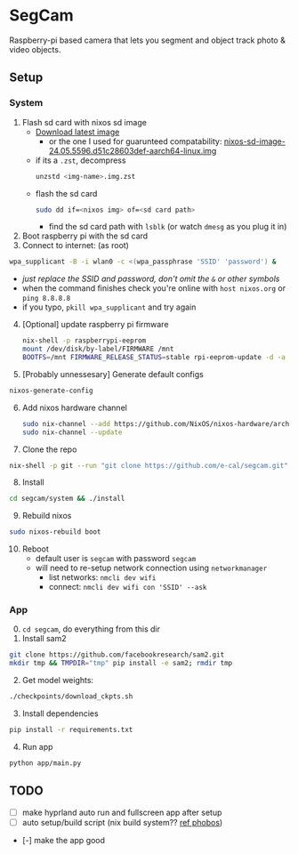# SegCam

Raspberry-pi based camera that lets you segment and object track photo & video objects.

## Setup

### System

1. Flash sd card with nixos sd image
    - [Download latest image](https://hydra.nixos.org/job/nixos/release-24.05/nixos.sd_image.aarch64-linux)
        - or the one I used for guarunteed compatability: [nixos-sd-image-24.05.5596.d51c28603def-aarch64-linux.img](https://hydra.nixos.org/build/274691934)
    - if its a `.zst`, decompress 
      ```bash
      unzstd <img-name>.img.zst
      ```
    - flash the sd card
      ```bash
      sudo dd if=<nixos img> of=<sd card path>
      ```
      - find the sd card path with `lsblk` (or watch `dmesg` as you plug it in)
2. Boot raspberry pi with the sd card
3. Connect to internet: (as root) 
  ```bash
  wpa_supplicant -B -i wlan0 -c <(wpa_passphrase 'SSID' 'password') &
  ```
  - _just replace the SSID and password, don't omit the `&` or other symbols_
  - when the command finishes check you're online with `host nixos.org` or `ping 8.8.8.8`
  - if you typo, `pkill wpa_supplicant` and try again
4. [Optional] update raspberry pi firmware
    ```bash
    nix-shell -p raspberrypi-eeprom
    mount /dev/disk/by-label/FIRMWARE /mnt
    BOOTFS=/mnt FIRMWARE_RELEASE_STATUS=stable rpi-eeprom-update -d -a
    ```
5. [Probably unnessesary] Generate default configs
  ```bash
  nixos-generate-config
  ```
6. Add nixos hardware channel
    ```bash
    sudo nix-channel --add https://github.com/NixOS/nixos-hardware/archive/master.tar.gz nixos-hardware
    sudo nix-channel --update
    ```
7. Clone the repo
  ```bash
  nix-shell -p git --run "git clone https://github.com/e-cal/segcam.git"
  ```
8. Install
  ```bash
  cd segcam/system && ./install
  ```
9. Rebuild nixos
  ```bash
  sudo nixos-rebuild boot
  ```
10. Reboot
    - default user is `segcam` with password `segcam`
    - will need to re-setup network connection using `networkmanager`
        - list networks: `nmcli dev wifi`
        - connect: `nmcli dev wifi con 'SSID' --ask`

### App

0. `cd segcam`, do everything from this dir
1. Install sam2
  ```bash
  git clone https://github.com/facebookresearch/sam2.git
  mkdir tmp && TMPDIR="tmp" pip install -e sam2; rmdir tmp
  ```
2. Get model weights: 
  ```bash 
  ./checkpoints/download_ckpts.sh
  ```
3. Install dependencies
  ```bash
  pip install -r requirements.txt
  ```
4. Run app
  ```bash
  python app/main.py
  ```

## TODO

- [ ] make hyprland auto run and fullscreen app after setup
- [ ] auto setup/build script (nix build system?? [ref phobos](https://github.com/Electrostasy/dots/tree/3b81723feece67610a252ce754912f6769f0cd34))
- [-] make the app good
